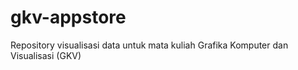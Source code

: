 # gkv-appstore
Repository visualisasi data untuk mata kuliah Grafika Komputer dan Visualisasi (GKV)
